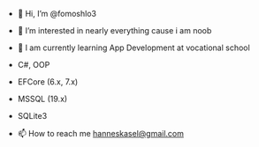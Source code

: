 - 👋 Hi, I’m @fomoshlo3
- 👀 I’m interested in nearly everything cause i am noob
- 🌱 I am currently learning App Development at vocational school
- C#, OOP
- EFCore (6.x, 7.x)
- MSSQL (19.x)
- SQLite3

- 📫 How to reach me hanneskasel@gmail.com

<!---
fomoshlo3/fomoshlo3 is a ✨ special ✨ repository because its `README.md` (this file) appears on your GitHub profile.
You can click the Preview link to take a look at your changes.
--->
